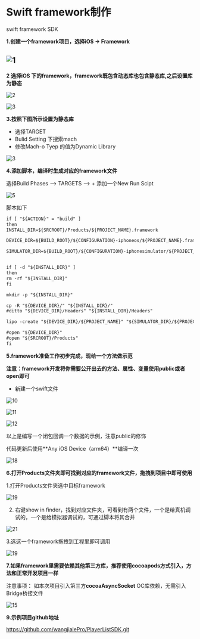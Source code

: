 

# Swift framework制作

swift   framework  SDK

**1.创建一个framework项目，选择iOS -> Framework**

## ![1](./readme/1.png)

**2 选择iOS 下的framework，framework既包含动态库也包含静态库,之后设置库为静态**

![2](./readme/2.png) 

![3](./readme/3.png)

**3.按照下图所示设置为静态库**

- 选择TARGET
- Bulid Setting 下搜索mach
- 修改Mach-o Tyep 的值为Dynamic Library

![3](./readme/4.png)

**4.添加脚本，编译时生成对应的framework文件**

选择Build Phases --> TARGETS --> + 添加一个New Run Scipt

![5](./readme/6.png)

脚本如下

```diff "${PODS_PODFILE_DIR_PATH}/Podfile.lock" "${PODS_ROOT}/Manifest.lock" > /dev/null
if [ "${ACTION}" = "build" ]
then
INSTALL_DIR=${SRCROOT}/Products/${PROJECT_NAME}.framework

DEVICE_DIR=${BUILD_ROOT}/${CONFIGURATION}-iphoneos/${PROJECT_NAME}.framework

SIMULATOR_DIR=${BUILD_ROOT}/${CONFIGURATION}-iphonesimulator/${PROJECT_NAME}.framework


if [ -d "${INSTALL_DIR}" ]
then
rm -rf "${INSTALL_DIR}"
fi

mkdir -p "${INSTALL_DIR}"

cp -R "${DEVICE_DIR}/" "${INSTALL_DIR}/"
#ditto "${DEVICE_DIR}/Headers" "${INSTALL_DIR}/Headers"

lipo -create "${DEVICE_DIR}/${PROJECT_NAME}" "${SIMULATOR_DIR}/${PROJECT_NAME}" -output "${INSTALL_DIR}/${PROJECT_NAME}"

#open "${DEVICE_DIR}"
#open "${SRCROOT}/Products"
fi

```

**5.framework准备工作初步完成，现给一个方法做示范**

**注意：framework开发将你需要公开出去的方法、属性、变量使用public或者open即可**

- 新建一个swift文件

![10](./readme/10.png)

 ![11](./readme/11.png)

![12](./readme/12.png)

以上是编写一个闭包回调一个数据的示例，注意public的修饰

代码更新后使用**Any iOS Device（arm64）**编译一次

![18](./readme/18.png)

**6.打开Products文件夹即可找到对应的framework文件，拖拽到项目中即可使用**

1.打开Products文件夹选中目标framework

![19](./readme/20.png)

2. 右键show in finder，找到对应文件夹，可看到有两个文件，一个是给真机调试的，一个是给模拟器调试的，可通过脚本将其合并

![21](./readme/21.png)

3.选这一个framework拖拽到工程里即可调用

![19](./readme/19.png)

**7.如果framework里需要依赖其他第三方库，推荐使用cocoapods方式引入，方法和正常开发项目一样**

注意事项： 如本次项目引入第三方**cocoaAsyncSocket** OC库依赖，无需引入Bridge桥接文件

![15](./readme/15.png)

**9.示例项目github地址**

https://github.com/wangjialePro/PlayerListSDK.git

